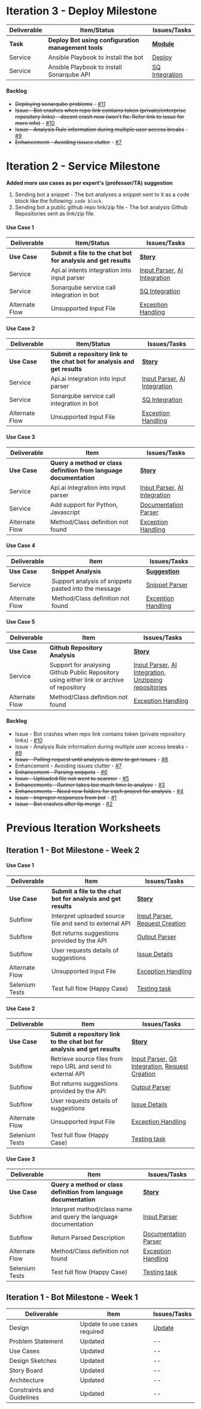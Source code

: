 # Iteration 3 - Deploy Milestone

| Deliverable   | Item/Status   |  Issues/Tasks
| ------------- | ------------  |  ------------
| **Task**      | **Deploy Bot using configuration management tools**           | [**Module**](https://trello.com/c/h5X2kfRp)
| Service      | Ansible Playbook to install the bot           |  [Deploy](https://trello.com/c/h5X2kfRp)
| Service      | Ansible Playbook to install Sonarqube API          |  [SQ Integration](https://trello.com/c/n47AyBE4)

#### Backlog

* ~~Deploying sonarqube problems~~ - [#11](https://github.ncsu.edu/rcoutin/BOT/issues/11)
* ~~Issue - Bot crashes when repo link contains token (private/enterprise repository links) - doesnt crash now (won't fix: Refer link  to issue for more info)~~ - [#10](https://github.ncsu.edu/rcoutin/BOT/issues/10)
* ~~Issue - Analysis Rule information during multiple user access breaks~~ - [#9](https://github.ncsu.edu/rcoutin/BOT/issues/9)
* ~~Enhancement - Avoiding issues clutter~~ - [#7](https://github.ncsu.edu/rcoutin/BOT/issues/7)



# Iteration 2 - Service Milestone

**Added more use cases as per expert's (professor/TA) suggestion**
1. Sending bot a snippet - The bot analyses a snippet sent to it as a code block like the following: ```code block```.
2. Sending bot a public github repo link/zip file - The bot analysis Github Repositories sent as link/zip file.

#### Use Case 1

| Deliverable   | Item/Status   |  Issues/Tasks
| ------------- | ------------  |  ------------
| **Use Case**      | **Submit a file to the chat bot for analysis and get results**           | [**Story**](https://trello.com/c/Wj98wJAI)
| Service      | Api.ai intents integration into input parser           |  [Input Parser](https://trello.com/c/H8rhqRmx), [AI Integration](https://trello.com/c/daTExnzq)
| Service      | Sonarqube service call integration in bot          |  [SQ Integration](https://trello.com/c/1ihoo0cW)
| Alternate Flow      | Unsupported Input File             |  [Exception Handling](https://trello.com/c/LbG7Blsj)

#### Use Case 2

| Deliverable   | Item/Status   |  Issues/Tasks
| ------------- | ------------  |  ------------
| **Use Case**      | **Submit a repository link to the chat bot for analysis and get results**           | [**Story**](https://trello.com/c/Wj98wJAI)
| Service      | Api.ai integration into input parser           |  [Input Parser](https://trello.com/c/H8rhqRmx), [AI Integration](https://trello.com/c/daTExnzq)
| Service      | Sonarqube service call integration in bot          |  [SQ Integration](https://trello.com/c/1ihoo0cW)
| Alternate Flow      | Unsupported Input File             |  [Exception Handling](https://trello.com/c/LbG7Blsj)

#### Use Case 3

| Deliverable   | Item   |  Issues/Tasks
| ------------- | ------------  |  ------------
| **Use Case**      | **Query a method or class definition from language documentation**           | [**Story**](https://trello.com/c/MB3iZTAW)
| Service      | Api.ai integration into input parser           |  [Input Parser](https://trello.com/c/H8rhqRmx), [AI Integration](https://trello.com/c/daTExnzq)
| Service      | Add support for Python, Javascript |  [Documentation Parser](https://trello.com/c/wYzh34Ib)
| Alternate Flow      | Method/Class definition not found             |  [Exception Handling](https://trello.com/c/LbG7Blsj)

#### Use Case 4

| Deliverable   | Item   |  Issues/Tasks
| ------------- | ------------  |  ------------
| **Use Case**      | **Snippet Analysis**           | [**Suggestion**](https://trello.com/c/UmgNZgyr)
| Service      | Support analysis of snippets pasted into the message           |  [Snippet Parser](https://github.ncsu.edu/rcoutin/BOT/issues/6)
| Alternate Flow      | Method/Class definition not found             |  [Exception Handling](https://trello.com/c/LbG7Blsj)
#### Use Case 5

| Deliverable   | Item   |  Issues/Tasks
| ------------- | ------------  |  ------------
| **Use Case**      | **Github Repository Analysis**           | [**Story**](https://trello.com/c/BWdIjQQM)
| Service      | Support for analysing Github Public Repository using either link or archive of repository          |  [Input Parser](https://trello.com/c/H8rhqRmx), [AI Integration](https://trello.com/c/daTExnzq), [Unzipping repositories](https://trello.com/c/BWdIjQQM) 
| Alternate Flow      | Method/Class definition not found             |  [Exception Handling](https://trello.com/c/LbG7Blsj)

#### Backlog

* Issue - Bot crashes when repo link contains token (private repository links) - [#10](https://github.ncsu.edu/rcoutin/BOT/issues/10)
* Issue - Analysis Rule information during multiple user access breaks - [#9](https://github.ncsu.edu/rcoutin/BOT/issues/9)
* ~~Issue - Polling request until analysis is done to get issues~~ - [#8](https://github.ncsu.edu/rcoutin/BOT/issues/8)
* Enhancement - Avoiding issues clutter - [#7](https://github.ncsu.edu/rcoutin/BOT/issues/7)
* ~~Enhancement - Parsing snippets~~ - [#6](https://github.ncsu.edu/rcoutin/BOT/issues/6)
* ~~Issue - Uploaded file not went to scanner~~ - [#5](https://github.ncsu.edu/rcoutin/BOT/issues/5)
* ~~Enhancements - Runner takes too much time to analyse~~ - [#3](https://github.ncsu.edu/rcoutin/BOT/issues/3)
* ~~Enhancements - Need new folders for each project for analysis~~ - [#4](https://github.ncsu.edu/rcoutin/BOT/issues/4)
* ~~Issue - Improper responses from bot~~ - [#1](https://github.ncsu.edu/rcoutin/BOT/issues/1)
* ~~Issue - Bot crashes after tip merge~~ - [#2](https://github.ncsu.edu/rcoutin/BOT/issues/2)


# Previous Iteration Worksheets
## Iteration 1 - Bot Milestone - Week 2

#### Use Case 1

| Deliverable   | Item   |  Issues/Tasks
| ------------- | ------------  |  ------------
| **Use Case**      | **Submit a file to the chat bot for analysis and get results**           | [**Story**](https://trello.com/c/Wj98wJAI)
| Subflow      | Interpret uploaded source file and send to external API            |  [Input Parser](https://trello.com/c/H8rhqRmx), [Request Creation](https://trello.com/c/eW4YRgTj)
| Subflow      | Bot returns suggestions provided by the API          |  [Output Parser](https://trello.com/c/UHEcMlRu)
| Subflow      | User requests details of suggestions          |  [Issue Details](https://trello.com/c/MDK8sbpS)
| Alternate Flow      | Unsupported Input File             |  [Exception Handling](https://trello.com/c/LbG7Blsj)
| Selenium Tests| Test full flow (Happy Case)    | [Testing task](https://trello.com/c/SdpXvI11)

#### Use Case 2

| Deliverable   | Item   |  Issues/Tasks
| ------------- | ------------  |  ------------
| **Use Case**      | **Submit a repository link to the chat bot for analysis and get results**           | [**Story**](https://trello.com/c/5m8WI2WU)
| Subflow      | Retrieve source files from repo URL and send to external API            |  [Input Parser](https://trello.com/c/H8rhqRmx), [Git Integration](https://trello.com/c/4ghjOzwg), [Request Creation](https://trello.com/c/eW4YRgTj)
| Subflow      | Bot returns suggestions provided by the API          |  [Output Parser](https://trello.com/c/UHEcMlRu)
| Subflow      | User requests details of suggestions          |  [Issue Details](https://trello.com/c/MDK8sbpS)
| Alternate Flow      | Unsupported Input File             |  [Exception Handling](https://trello.com/c/LbG7Blsj)
| Selenium Tests| Test full flow (Happy Case)    | [Testing task](https://trello.com/c/SdpXvI11)

#### Use Case 3

| Deliverable   | Item   |  Issues/Tasks
| ------------- | ------------  |  ------------
| **Use Case**      | **Query a method or class definition from language documentation**           | [**Story**](https://trello.com/c/MB3iZTAW)
| Subflow      | Interpret method/class name and query the language documentation |  [Input Parser](https://trello.com/c/H8rhqRmx)
| Subflow      | Return Parsed Description         |  [Documentation Parser](https://trello.com/c/wYzh34Ib)
| Alternate Flow      | Method/Class definition not found             |  [Exception Handling](https://trello.com/c/LbG7Blsj)
| Selenium Tests| Test full flow (Happy Case)    | [Testing task](https://trello.com/c/SdpXvI11)


## Iteration 1 - Bot Milestone - Week 1

| Deliverable   | Item   |  Issues/Tasks
| ------------- | ------------  |  ------------
| Design       | Update to use cases required        | [Update](https://trello.com/c/1Y2mgxgs)
| Problem Statement      | Updated          |  --
| Use Cases     | Updated   |  --
| Design Sketches    | Updated            |  --
| Story Board     | Updated      | --
| Architecture    | Updated        | --
| Constraints and Guidelines| Updated    | --
